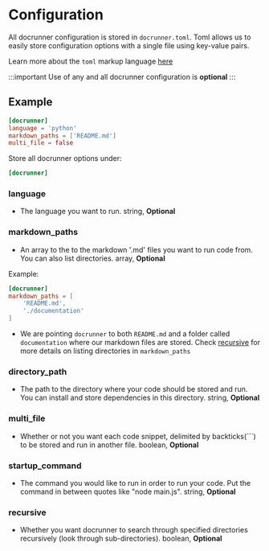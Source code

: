 # Configuration

All docrunner configuration is stored in `docrunner.toml`. Toml allows us to easily
store configuration options with a single file using key-value pairs.

Learn more about the `toml` markup language [here](https://toml.io/en/)

:::important
Use of any and all docrunner configuration is **optional**
:::

## Example
```toml
[docrunner]
language = 'python'
markdown_paths = ['README.md']
multi_file = false
```

Store all docrunner options under:
```toml
[docrunner]
```

### language
- The language you want to run. string, **Optional**

### markdown_paths
- An array to the to the markdown '.md' files you want to run code from. 
You can also list directories. array, **Optional**

Example:
```toml
[docrunner]
markdown_paths = [
    'README.md',
    './documentation'
]
```
- We are pointing `docrunner` to both `README.md` and a folder called `documentation`
where our markdown files are stored. Check [recursive](#recursive) for more details
on listing directories in `markdown_paths`

### directory_path
- The path to the directory where your code should be stored and run. You can
install and store dependencies in this directory. string, **Optional**

### multi_file
- Whether or not you want each code snippet, delimited by backticks(\```)
to be stored and run in another file. boolean, **Optional**

### startup_command
- The command you would like to run in order to run  your code. Put the command in 
between quotes like "node main.js". string, **Optional**

### recursive
- Whether you want docrunner to search through specified directories recursively
(look through sub-directories). boolean, **Optional**
